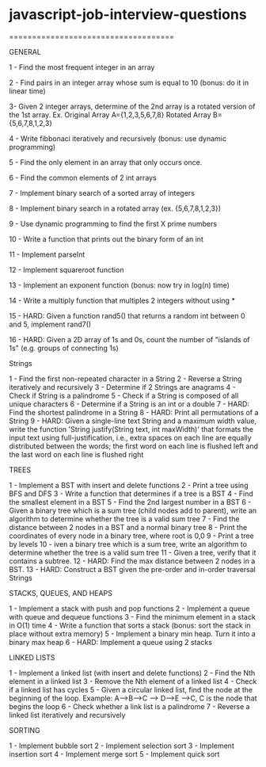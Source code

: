 # javascript-job-interview-questions
====================================

GENERAL

1 - Find the most frequent integer in an array

2 - Find pairs in an integer array whose sum is equal to 10 (bonus: do it in linear time)

3- Given 2 integer arrays, determine of the 2nd array is a rotated version of the 1st array. Ex. Original Array A={1,2,3,5,6,7,8} Rotated Array B={5,6,7,8,1,2,3}

4 - Write fibbonaci iteratively and recursively (bonus: use dynamic programming)

5 - Find the only element in an array that only occurs once.

6 - Find the common elements of 2 int arrays

7 - Implement binary search of a sorted array of integers

8 - Implement binary search in a rotated array (ex. {5,6,7,8,1,2,3})

9 - Use dynamic programming to find the first X prime numbers

10 - Write a function that prints out the binary form of an int

11 - Implement parseInt

12 - Implement squareroot function

13 - Implement an exponent function (bonus: now try in log(n) time)

14 - Write a multiply function that multiples 2 integers without using *

15 - HARD: Given a function rand5() that returns a random int between 0 and 5, implement rand7()

16 - HARD: Given a 2D array of 1s and 0s, count the number of "islands of 1s" (e.g. groups of connecting 1s)


Strings

1 - Find the first non-repeated character in a String
2 - Reverse a String iteratively and recursively
3 - Determine if 2 Strings are anagrams
4 - Check if String is a palindrome
5 - Check if a String is composed of all unique characters
6 - Determine if a String is an int or a double
7 - HARD: Find the shortest palindrome in a String
8 - HARD: Print all permutations of a String
9 - HARD: Given a single-line text String and a maximum width value, write the function 'String justify(String text, int maxWidth)' that formats the input text using full-justification, i.e., extra spaces on each line are equally distributed between the words; the first word on each line is flushed left and the last word on each line is flushed right

TREES

1 - Implement a BST with insert and delete functions
2 - Print a tree using BFS and DFS
3 - Write a function that determines if a tree is a BST
4 - Find the smallest element in a BST
5 - Find the 2nd largest number in a BST
6 - Given a binary tree which is a sum tree (child nodes add to parent), write an algorithm to determine whether the tree is a valid sum tree
7 - Find the distance between 2 nodes in a BST and a normal binary tree
8 - Print the coordinates of every node in a binary tree, where root is 0,0
9 - Print a tree by levels
10 - iven a binary tree which is a sum tree, write an algorithm to determine whether the tree is a valid sum tree
11 - Given a tree, verify that it contains a subtree.
12 - HARD: Find the max distance between 2 nodes in a BST.
13 - HARD: Construct a BST given the pre-order and in-order traversal Strings

STACKS, QUEUES, AND HEAPS

1 - Implement a stack with push and pop functions
2 - Implement a queue with queue and dequeue functions
3 - Find the minimum element in a stack in O(1) time
4 - Write a function that sorts a stack (bonus: sort the stack in place without extra memory)
5 - Implement a binary min heap. Turn it into a binary max heap
6 - HARD: Implement a queue using 2 stacks

LINKED LISTS

1 - Implement a linked list (with insert and delete functions)
2 - Find the Nth element in a linked list
3 - Remove the Nth element of a linked list
4 - Check if a linked list has cycles
5 - Given a circular linked list, find the node at the beginning of the loop. Example: A-->B-->C --> D-->E -->C, C is the node that begins the loop
6 - Check whether a link list is a palindrome
7 - Reverse a linked list iteratively and recursively

SORTING

1 - Implement bubble sort
2 - Implement selection sort
3 - Implement insertion sort
4 - Implement merge sort
5 - Implement quick sort